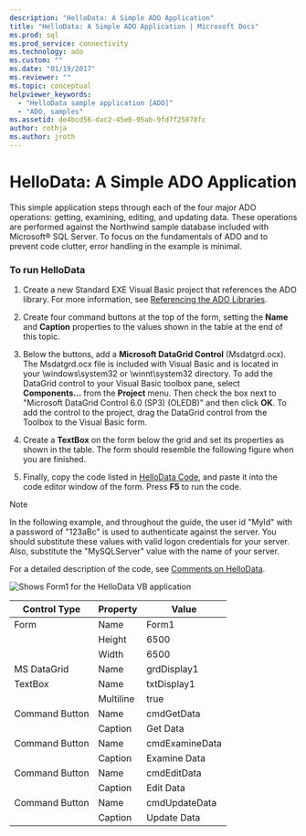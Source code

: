 ```yaml
---
description: "HelloData: A Simple ADO Application"
title: "HelloData: A Simple ADO Application | Microsoft Docs"
ms.prod: sql
ms.prod_service: connectivity
ms.technology: ado
ms.custom: ""
ms.date: "01/19/2017"
ms.reviewer: ""
ms.topic: conceptual
helpviewer_keywords: 
  - "HelloData sample application [ADO]"
  - "ADO, samples"
ms.assetid: de4bcd56-dac2-45e6-95ab-9fd7f25878fc
author: rothja
ms.author: jroth
---
```

# HelloData: A Simple ADO Application
This simple application steps through each of the four major ADO operations: getting, examining, editing, and updating data. These operations are performed against the Northwind sample database included with Microsoft® SQL Server. To focus on the fundamentals of ADO and to prevent code clutter, error handling in the example is minimal.  
  
### To run HelloData  
  
1.  Create a new Standard EXE Visual Basic project that references the ADO library. For more information, see [Referencing the ADO Libraries](../referencing-the-ado-libraries.md).  
  
2.  Create four command buttons at the top of the form, setting the **Name** and **Caption** properties to the values shown in the table at the end of this topic.  
  
3.  Below the buttons, add a **Microsoft DataGrid Control** (Msdatgrd.ocx). The Msdatgrd.ocx file is included with Visual Basic and is located in your \windows\system32 or \winnt\system32 directory. To add the DataGrid control to your Visual Basic toolbox pane, select **Components...** from the **Project** menu. Then check the box next to "Microsoft DataGrid Control 6.0 (SP3) (OLEDB)" and then click **OK**. To add the control to the project, drag the DataGrid control from the Toolbox to the Visual Basic form.  
  
4.  Create a **TextBox** on the form below the grid and set its properties as shown in the table. The form should resemble the following figure when you are finished.  
  
5.  Finally, copy the code listed in [HelloData Code](./hellodata-code.md), and paste it into the code editor window of the form. Press **F5** to run the code.  
  
> [!NOTE]
>  In the following example, and throughout the guide, the user id "MyId" with a password of "123aBc" is used to authenticate against the server. You should substitute these values with valid logon credentials for your server. Also, substitute the "MySQLServer" value with the name of your server.  
  
 For a detailed description of the code, see [Comments on HelloData](./comments-on-hellodata.md).  
  
 ![Shows Form1 for the HelloData VB application](../../../ado/guide/data/media/hellodata.gif "HelloData")  
  
|Control Type|Property|Value|  
|------------------|--------------|-----------|  
|Form|Name|Form1|  
||Height|6500|  
||Width|6500|  
|MS DataGrid|Name|grdDisplay1|  
|TextBox|Name|txtDisplay1|  
||Multiline|true|  
|Command Button|Name|cmdGetData|  
||Caption|Get Data|  
|Command Button|Name|cmdExamineData|  
||Caption|Examine Data|  
|Command Button|Name|cmdEditData|  
||Caption|Edit Data|  
|Command Button|Name|cmdUpdateData|  
||Caption|Update Data|